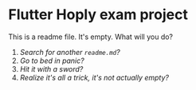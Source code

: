 # Flutter Hoply exam project

This is a readme file.
It's empty.
What will you do?

1. _Search for another `readme.md`?_
2. _Go to bed in panic?_
3. _Hit it with a sword?_
4. _Realize it's all a trick, *it's not actually empty*?_